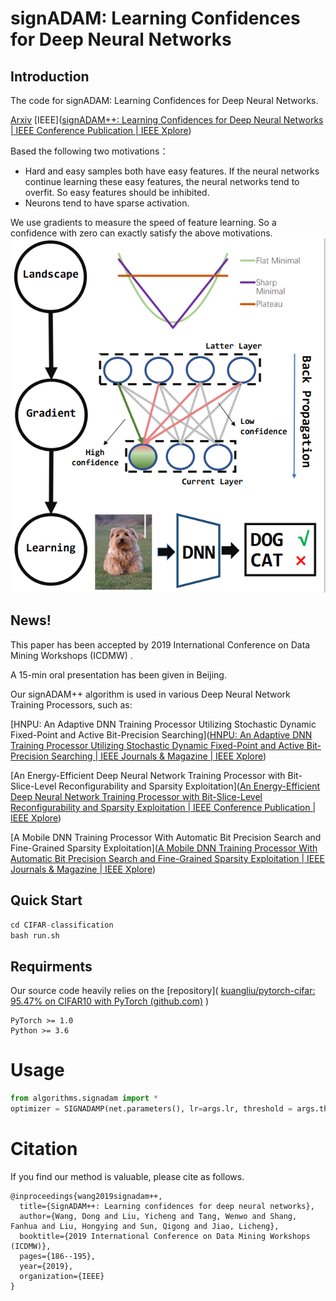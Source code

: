 # signADAM: Learning Confidences for Deep Neural Networks
## Introduction
The code for signADAM: Learning Confidences for Deep Neural Networks.

 [Arxiv](https://arxiv.org/abs/1907.09008)   [IEEE]([signADAM++: Learning Confidences for Deep Neural Networks | IEEE Conference Publication | IEEE Xplore](https://ieeexplore.ieee.org/abstract/document/8955622))

Based the following two motivations：<br>

- Hard and easy samples both have easy features. If the neural networks continue learning these easy features, the neural networks tend to overfit. So easy features should be inhibited. 
- Neurons tend to have sparse activation.

We use gradients to measure the speed of feature learning. So a confidence with zero can exactly satisfy the above motivations. <br>
![image](.\img\show.PNG)

## News!

This paper has been accepted by  2019 International Conference on Data Mining Workshops (ICDMW) .

A 15-min oral presentation has been given in Beijing.

Our signADAM++ algorithm is used in various  Deep Neural Network Training Processors, such as:

[HNPU: An Adaptive DNN Training Processor Utilizing Stochastic Dynamic Fixed-Point and Active Bit-Precision Searching]([HNPU: An Adaptive DNN Training Processor Utilizing Stochastic Dynamic Fixed-Point and Active Bit-Precision Searching | IEEE Journals & Magazine | IEEE Xplore](https://ieeexplore.ieee.org/abstract/document/9383824))

[An Energy-Efficient Deep Neural Network Training Processor with Bit-Slice-Level Reconfigurability and Sparsity Exploitation]([An Energy-Efficient Deep Neural Network Training Processor with Bit-Slice-Level Reconfigurability and Sparsity Exploitation | IEEE Conference Publication | IEEE Xplore](https://ieeexplore.ieee.org/abstract/document/9410324))

[A Mobile DNN Training Processor With Automatic Bit Precision Search and Fine-Grained Sparsity Exploitation]([A Mobile DNN Training Processor With Automatic Bit Precision Search and Fine-Grained Sparsity Exploitation | IEEE Journals & Magazine | IEEE Xplore](https://ieeexplore.ieee.org/abstract/document/9650747))

## Quick Start
```python
cd CIFAR-classification
bash run.sh
```
## Requirments

Our source code heavily relies on the [repository]( [kuangliu/pytorch-cifar: 95.47% on CIFAR10 with PyTorch (github.com)](https://github.com/kuangliu/pytorch-cifar) )

```
PyTorch >= 1.0
Python >= 3.6
```

# Usage

```python
from algorithms.signadam import *
optimizer = SIGNADAMP(net.parameters(), lr=args.lr, threshold = args.th, weight_decay=5e-4)
```



# Citation

If you find our method is valuable, please cite as follows.

```
@inproceedings{wang2019signadam++,
  title={SignADAM++: Learning confidences for deep neural networks},
  author={Wang, Dong and Liu, Yicheng and Tang, Wenwo and Shang, Fanhua and Liu, Hongying and Sun, Qigong and Jiao, Licheng},
  booktitle={2019 International Conference on Data Mining Workshops (ICDMW)},
  pages={186--195},
  year={2019},
  organization={IEEE}
}
```

